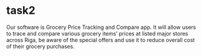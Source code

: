 # task2
Our software is Grocery Price Tracking and Compare app.
It will allow users to trace and compare various grocery items’ prices at listed major stores across Riga, be aware of the special offers and use it to reduce overall cost of their grocery purchases. 